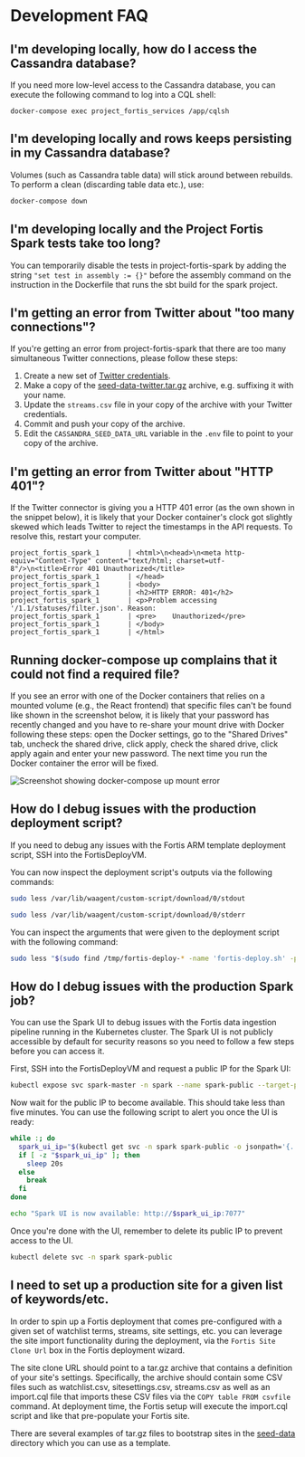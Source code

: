 # Development FAQ

## I'm developing locally, how do I access the Cassandra database?

If you need more low-level access to the Cassandra database, you can execute the
following command to log into a CQL shell:

```
docker-compose exec project_fortis_services /app/cqlsh
```

## I'm developing locally and rows keeps persisting in my Cassandra database?

Volumes (such as Cassandra table data) will stick around between rebuilds. To
perform a clean (discarding table data etc.), use:

```sh
docker-compose down
```

## I'm developing locally and the Project Fortis Spark tests take too long?

You can temporarily disable the tests in project-fortis-spark by adding the
string `"set test in assembly := {}"` before the assembly command on the
instruction in the Dockerfile that runs the sbt build for the spark project.

## I'm getting an error from Twitter about "too many connections"?

If you're getting an error from project-fortis-spark that there are too many
simultaneous Twitter connections, please follow these steps:

1. Create a new set of [Twitter credentials](https://apps.twitter.com/app/new).
2. Make a copy of the [seed-data-twitter.tar.gz](https://github.com/CatalystCode/project-fortis/blob/master/project-fortis-pipeline/localdeploy/seed-data/seed-data-twitter.tar.gz) archive, e.g. suffixing it with your name.
3. Update the `streams.csv` file in your copy of the archive with your Twitter credentials.
4. Commit and push your copy of the archive.
5. Edit the `CASSANDRA_SEED_DATA_URL` variable in the `.env` file to point to your copy of the archive.

## I'm getting an error from Twitter about "HTTP 401"?

If the Twitter connector is giving you a HTTP 401 error (as the own shown in the
snippet below), it is likely that your Docker container's clock got slightly
skewed which leads Twitter to reject the timestamps in the API requests. To
resolve this, restart your computer.

```
project_fortis_spark_1       | <html>\n<head>\n<meta http-equiv="Content-Type" content="text/html; charset=utf-8"/>\n<title>Error 401 Unauthorized</title>
project_fortis_spark_1       | </head>
project_fortis_spark_1       | <body>
project_fortis_spark_1       | <h2>HTTP ERROR: 401</h2>
project_fortis_spark_1       | <p>Problem accessing '/1.1/statuses/filter.json'. Reason:
project_fortis_spark_1       | <pre>    Unauthorized</pre>
project_fortis_spark_1       | </body>
project_fortis_spark_1       | </html>
```

## Running docker-compose up complains that it could not find a required file?

If you see an error with one of the Docker containers that relies on a mounted
volume (e.g., the React frontend) that specific files can't be found like shown
in the screenshot below, it is likely that your password has recently changed
and you have to re-share your mount drive with Docker following these steps:
open the Docker settings, go to the "Shared Drives" tab, uncheck the shared
drive, click apply, check the shared drive, click apply again and enter your new
password. The next time you run the Docker container the error will be fixed.

![Screenshot showing docker-compose up mount error](https://user-images.githubusercontent.com/1086421/36483688-d673ff08-16e4-11e8-9677-1a59e118806a.png)

## How do I debug issues with the production deployment script?

If you need to debug any issues with the Fortis ARM template deployment script,
SSH into the FortisDeployVM.

You can now inspect the deployment script's outputs via the following commands:

```sh
sudo less /var/lib/waagent/custom-script/download/0/stdout

sudo less /var/lib/waagent/custom-script/download/0/stderr
```

You can inspect the arguments that were given to the deployment script with the
following command:

```sh
sudo less "$(sudo find /tmp/fortis-deploy-* -name 'fortis-deploy.sh' -print -quit)"
```

## How do I debug issues with the production Spark job?

You can use the Spark UI to debug issues with the Fortis data ingestion pipeline
running in the Kubernetes cluster. The Spark UI is not publicly accessible by
default for security reasons so you need to follow a few steps before you can
access it.

First, SSH into the FortisDeployVM and request a public IP for the Spark UI:

```sh
kubectl expose svc spark-master -n spark --name spark-public --target-port=7077 --target-port=8080 --type LoadBalancer
```

Now wait for the public IP to become available. This should take less than five
minutes. You can use the following script to alert you once the UI is ready:

```sh
while :; do
  spark_ui_ip="$(kubectl get svc -n spark spark-public -o jsonpath='{..ip}')"
  if [ -z "$spark_ui_ip" ]; then
    sleep 20s
  else
    break
  fi
done

echo "Spark UI is now available: http://$spark_ui_ip:7077"
```

Once you're done with the UI, remember to delete its public IP to prevent access
to the UI.

```sh
kubectl delete svc -n spark spark-public
```

## I need to set up a production site for a given list of keywords/etc.

In order to spin up a Fortis deployment that comes pre-configured with a given
set of watchlist terms, streams, site settings, etc. you can leverage the site
import functionality during the deployment, via the `Fortis Site Clone Url` box
in the Fortis deployment wizard.

The site clone URL should point to a tar.gz archive that contains a definition
of your site's settings. Specifically, the archive should contain some CSV files
such as watchlist.csv, sitesettings.csv, streams.csv as well as an import.cql
file that imports these CSV files via the `COPY table FROM csvfile` command. At
deployment time, the Fortis setup will execute the import.cql script and like
that pre-populate your Fortis site.

There are several examples of tar.gz files to bootstrap sites in the [seed-data](https://github.com/CatalystCode/project-fortis/tree/master/project-fortis-pipeline/localdeploy/seed-data)
directory which you can use as a template.
